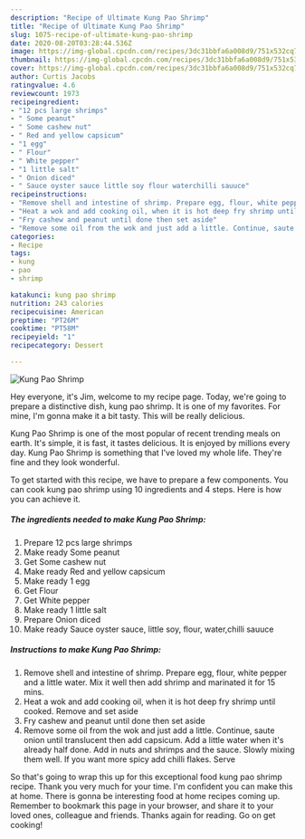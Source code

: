 ```yaml
---
description: "Recipe of Ultimate Kung Pao Shrimp"
title: "Recipe of Ultimate Kung Pao Shrimp"
slug: 1075-recipe-of-ultimate-kung-pao-shrimp
date: 2020-08-20T03:28:44.536Z
image: https://img-global.cpcdn.com/recipes/3dc31bbfa6a008d9/751x532cq70/kung-pao-shrimp-recipe-main-photo.jpg
thumbnail: https://img-global.cpcdn.com/recipes/3dc31bbfa6a008d9/751x532cq70/kung-pao-shrimp-recipe-main-photo.jpg
cover: https://img-global.cpcdn.com/recipes/3dc31bbfa6a008d9/751x532cq70/kung-pao-shrimp-recipe-main-photo.jpg
author: Curtis Jacobs
ratingvalue: 4.6
reviewcount: 1973
recipeingredient:
- "12 pcs large shrimps"
- " Some peanut"
- " Some cashew nut"
- " Red and yellow capsicum"
- "1 egg"
- " Flour"
- " White pepper"
- "1 little salt"
- " Onion diced"
- " Sauce oyster sauce little soy flour waterchilli sauuce"
recipeinstructions:
- "Remove shell and intestine of shrimp. Prepare egg, flour, white pepper and a little water. Mix it well then add shrimp and marinated it for 15 mins."
- "Heat a wok and add cooking oil, when it is hot deep fry shrimp until cooked. Remove and set aside"
- "Fry cashew and peanut until done then set aside"
- "Remove some oil from the wok and just add a little. Continue, saute onion until translucent then add capsicum. Add a little water when it&#39;s already half done. Add in nuts and shrimps and the sauce. Slowly mixing them well. If you want more spicy add chilli flakes. Serve"
categories:
- Recipe
tags:
- kung
- pao
- shrimp

katakunci: kung pao shrimp 
nutrition: 243 calories
recipecuisine: American
preptime: "PT26M"
cooktime: "PT58M"
recipeyield: "1"
recipecategory: Dessert

---
```



![Kung Pao Shrimp](https://img-global.cpcdn.com/recipes/3dc31bbfa6a008d9/751x532cq70/kung-pao-shrimp-recipe-main-photo.jpg)

Hey everyone, it's Jim, welcome to my recipe page. Today, we're going to prepare a distinctive dish, kung pao shrimp. It is one of my favorites. For mine, I'm gonna make it a bit tasty. This will be really delicious.

Kung Pao Shrimp is one of the most popular of recent trending meals on earth. It's simple, it is fast, it tastes delicious. It is enjoyed by millions every day. Kung Pao Shrimp is something that I've loved my whole life. They're fine and they look wonderful.




To get started with this recipe, we have to prepare a few components. You can cook kung pao shrimp using 10 ingredients and 4 steps. Here is how you can achieve it.

<!--inarticleads1-->

##### The ingredients needed to make Kung Pao Shrimp:

1. Prepare 12 pcs large shrimps
1. Make ready  Some peanut
1. Get  Some cashew nut
1. Make ready  Red and yellow capsicum
1. Make ready 1 egg
1. Get  Flour
1. Get  White pepper
1. Make ready 1 little salt
1. Prepare  Onion diced
1. Make ready  Sauce oyster sauce, little soy, flour, water,chilli sauuce




<!--inarticleads2-->

##### Instructions to make Kung Pao Shrimp:

1. Remove shell and intestine of shrimp. Prepare egg, flour, white pepper and a little water. Mix it well then add shrimp and marinated it for 15 mins.
1. Heat a wok and add cooking oil, when it is hot deep fry shrimp until cooked. Remove and set aside
1. Fry cashew and peanut until done then set aside
1. Remove some oil from the wok and just add a little. Continue, saute onion until translucent then add capsicum. Add a little water when it&#39;s already half done. Add in nuts and shrimps and the sauce. Slowly mixing them well. If you want more spicy add chilli flakes. Serve




So that's going to wrap this up for this exceptional food kung pao shrimp recipe. Thank you very much for your time. I'm confident you can make this at home. There is gonna be interesting food at home recipes coming up. Remember to bookmark this page in your browser, and share it to your loved ones, colleague and friends. Thanks again for reading. Go on get cooking!
